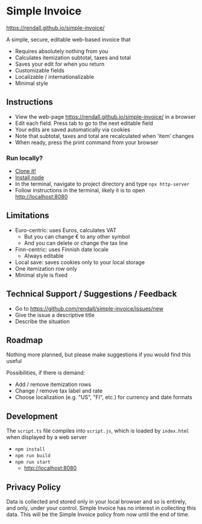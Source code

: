 # Simple Invoice

<https://rendall.github.io/simple-invoice/>

A simple, secure, editable web-based invoice that

- Requires absolutely nothing from you
- Calculates itemization subtotal, taxes and total
- Saves your edit for when you return
- Customizable fields
- Localizable / internationalizable
- Minimal style

## Instructions

- View the web-page <https://rendall.github.io/simple-invoice/> in a browser
- Edit each field. Press tab to go to the next editable field
- Your edits are saved automatically via cookies
- Note that subtotal, taxes and total are recalculated when 'item' changes
- When ready, press the print command from your browser

### Run locally?

- [Clone it!](https://docs.github.com/en/github/creating-cloning-and-archiving-repositories/cloning-a-repository)
- [Install node](https://nodejs.dev/learn/how-to-install-nodejs)
- In the terminal, navigate to project directory and type `npx http-server`
- Follow instructions in the terminal, likely it is to open <http://localhost:8080>

## Limitations

- Euro-centric: uses Euros, calculates VAT
  - But you can change € to any other symbol
  - And you can delete or change the tax line
- Finn-centric: uses Finnish date locale
  - Always editable
- Local save: saves cookies only to your local storage
- One itemization row only
- Minimal style is fixed

## Technical Support / Suggestions / Feedback

- Go to <https://github.com/rendall/simple-invoice/issues/new>
- Give the issue a descriptive title
- Describe the situation

## Roadmap

Nothing more planned, but please make suggestions if you would find this useful

Possibilities, if there is demand:
- Add / remove itemization rows
- Change / remove tax label and rate
- Choose localization (e.g. "US", "FI", etc.) for currency and date formats

## Development

The `script.ts` file compiles into `script.js`, which is loaded by `index.html` when displayed by a web server

 - `npm install`
 - `npm run build`
 - `npm run start`
   - <http://localhost:8080>
## Privacy Policy

Data is collected and stored only in your local browser and so is entirely, and only, under your control. Simple Invoice has no interest in collecting this data. This will be the Simple Invoice policy from now until the end of time.
